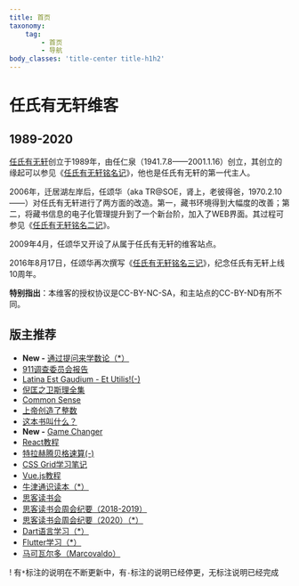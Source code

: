 ```yaml
---
title: 首页
taxonomy:
    tag:
        - 首页
        - 导航
body_classes: 'title-center title-h1h2'
---
```


# 任氏有无轩维客

## 1989-2020

[任氏有无轩](https://rsywx.net)创立于1989年，由任仁泉（1941.7.8——2001.1.16）创立，其创立的缘起可以参见《[任氏有无轩铭名记](../rsywxmmj)》，他也是任氏有无轩的第一代主人。

2006年，迁居湖左岸后，任颂华（aka TR@SOE，肾上，老彼得爸，1970.2.10——）对任氏有无轩进行了两方面的改造。第一，藏书环境得到大幅度的改善；第二，将藏书信息的电子化管理提升到了一个新台阶，加入了WEB界面。其过程可参见《[任氏有无轩铭名二记](../rsywxmmj2)》。

2009年4月，任颂华又开设了从属于任氏有无轩的维客站点。

2016年8月17日，任颂华再次撰写《[任氏有无轩铭名三记](../rsywxmmj3)》，纪念任氏有无轩上线10周年。

**特别指出**：本维客的授权协议是CC-BY-NC-SA，和主站点的CC-BY-ND有所不同。

## 版主推荐

* **New -** [通过提问来学数论（*）](../number_theory_through_inquiry)
* [911调查委员会报告](../911)
* [Latina Est Gaudium - Et Utilis!(-)](../latin)
* [倪匡之卫斯理全集](../wesley)
* [Common Sense](../sense)
* [上帝创造了整数](../gcti)
* [这本书叫什么？](../name)
* **New -** [Game Changer](../game_changer)
* [React教程](../react)
* [特拉赫腾贝格速算(-)](../tract)
* [CSS Grid学习笔记](../grid)
* [Vue.js教程](../vue)
* [牛津通识读本（*）](../vsi)
* [思客读书会](../thinker)
* [思客读书会周会纪要（2018-2019）](../thinker/weekly)
* [思客读书会周会纪要（2020）（*）](../thinker/weekly2020)
* [Dart语言学习（*）](../dart)
* [Flutter学习（*）](../flutter)
* [马可瓦尔多（Marcovaldo）](../marcovaldo)
  
! 有`*`标注的说明在不断更新中，有`-`标注的说明已经停更，无标注说明已经完成
